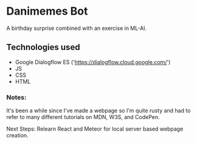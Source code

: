 # Danimemes Bot 
A birthday surprise combined with an exercise in ML-AI.

## Technologies used
- Google Dialogflow ES ('https://dialogflow.cloud.google.com/')
- JS
- CSS
- HTML

### Notes:
It's been a while since I've made a webpage so I'm quite rusty and had to refer to many different tutorials on MDN, W3S, and CodePen. 

Next Steps: Relearn React and Meteor for local server based webpage creation.

